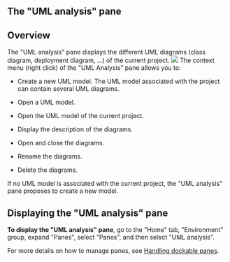 


## The "UML analysis" pane
			



<a name="NOTE1"></a>
<a name="NOTE1_1"></a>


## Overview
<a name="overview_ELTTEXTE000094"></a>
The "UML analysis" pane displays the different UML diagrams (class diagram, deployment diagram, ...) of the current project.
![](https://doc.pcsoft.fr/en-US/images/image.awp?langid=3&name=VoletAnalyseUML.gif)
The context menu (right click) of the "UML Analysis" pane allows you to:

- Create a new UML model. The UML model associated with the project can contain several UML diagrams.

- Open a UML model.

- Open the UML model of the current project.

- Display the description of the diagrams.

- Open and close the diagrams.

- Rename the diagrams.

- Delete the diagrams.




If no UML model is associated with the current project, the "UML analysis" pane proposes to create a new model.

<a name="NOTE2"></a>
<a name="NOTE2_1"></a>


## Displaying the "UML analysis" pane
<a name="displaying_the_uml_analysis_pane_ELTTEXTE000118"></a>
**To display the "UML analysis" pane**, go to the "Home" tab, "Environment" group, expand "Panes", select "Panes", and then select "UML analysis".

For more details on how to manage panes, see [Handling dockable panes](../Editeurs/2027001.md).


